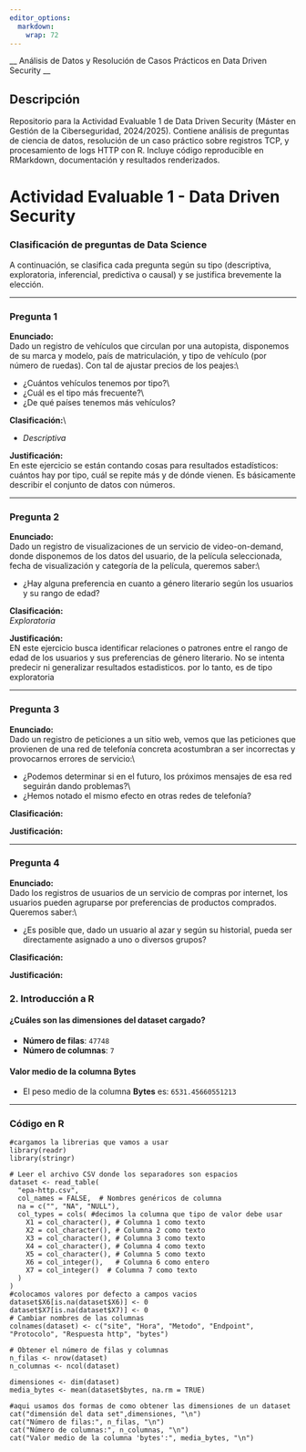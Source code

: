 ```yaml
---
editor_options:
  markdown:
    wrap: 72
---
```


\_\_ Análisis de Datos y Resolución de Casos Prácticos en Data Driven
Security \_\_

## Descripción

Repositorio para la Actividad Evaluable 1 de Data Driven Security
(Máster en Gestión de la Ciberseguridad, 2024/2025). Contiene análisis
de preguntas de ciencia de datos, resolución de un caso práctico sobre
registros TCP, y procesamiento de logs HTTP con R. Incluye código
reproducible en RMarkdown, documentación y resultados renderizados.

# Actividad Evaluable 1 - Data Driven Security

### Clasificación de preguntas de Data Science

A continuación, se clasifica cada pregunta según su tipo (descriptiva,
exploratoria, inferencial, predictiva o causal) y se justifica
brevemente la elección.

------------------------------------------------------------------------

### **Pregunta 1**

**Enunciado:**\
Dado un registro de vehículos que circulan por una autopista, disponemos
de su marca y modelo, país de matriculación, y tipo de vehículo (por
número de ruedas). Con tal de ajustar precios de los peajes:\
- ¿Cuántos vehículos tenemos por tipo?\
- ¿Cuál es el tipo más frecuente?\
- ¿De qué países tenemos más vehículos?

**Clasificación:**\
+ *Descriptiva*

**Justificación:**\
En este ejercicio se están contando cosas para resultados estadísticos:
cuántos hay por tipo, cuál se repite más y de dónde vienen. Es
básicamente describir el conjunto de datos con números.

------------------------------------------------------------------------

### **Pregunta 2**

**Enunciado:**\
Dado un registro de visualizaciones de un servicio de video-on-demand,
donde disponemos de los datos del usuario, de la película seleccionada,
fecha de visualización y categoría de la película, queremos saber:\
- ¿Hay alguna preferencia en cuanto a género literario según los
usuarios y su rango de edad?

**Clasificación:**\
*Exploratoria*

**Justificación:**\
EN este ejercicio busca identificar relaciones o patrones entre el rango
de edad de los usuarios y sus preferencias de género literario. No se
intenta predecir ni generalizar resultados estadisticos. por lo tanto,
es de tipo exploratoria

------------------------------------------------------------------------

### **Pregunta 3**

**Enunciado:**\
Dado un registro de peticiones a un sitio web, vemos que las peticiones
que provienen de una red de telefonía concreta acostumbran a ser
incorrectas y provocarnos errores de servicio:\
- ¿Podemos determinar si en el futuro, los próximos mensajes de esa red
seguirán dando problemas?\
- ¿Hemos notado el mismo efecto en otras redes de telefonía?

**Clasificación:**

**Justificación:**

------------------------------------------------------------------------

### **Pregunta 4**

**Enunciado:**\
Dado los registros de usuarios de un servicio de compras por internet,
los usuarios pueden agruparse por preferencias de productos comprados.
Queremos saber:\
- ¿Es posible que, dado un usuario al azar y según su historial, pueda
ser directamente asignado a uno o diversos grupos?

**Clasificación:**

**Justificación:**

### **2. Introducción a R**

#### ¿Cuáles son las dimensiones del dataset cargado?  
- **Número de filas**: `47748`  
- **Número de columnas**: `7`  

#### Valor medio de la columna **Bytes**  
- El peso medio de la columna **Bytes** es: `6531.45660551213`  

---

### **Código en R**  
```
#cargamos la librerias que vamos a usar
library(readr)
library(stringr)

# Leer el archivo CSV donde los separadores son espacios
dataset <- read_table(
  "epa-http.csv",
  col_names = FALSE,  # Nombres genéricos de columna
  na = c("", "NA", "NULL"),   
  col_types = cols( #decimos la columna que tipo de valor debe usar
    X1 = col_character(), # Columna 1 como texto
    X2 = col_character(), # Columna 2 como texto
    X3 = col_character(), # Columna 3 como texto
    X4 = col_character(), # Columna 4 como texto
    X5 = col_character(), # Columna 5 como texto
    X6 = col_integer(),   # Columna 6 como entero
    X7 = col_integer()  # Columna 7 como texto
  )
)
#colocamos valores por defecto a campos vacios 
dataset$X6[is.na(dataset$X6)] <- 0
dataset$X7[is.na(dataset$X7)] <- 0
# Cambiar nombres de las columnas
colnames(dataset) <- c("site", "Hora", "Metodo", "Endpoint", "Protocolo", "Respuesta http", "bytes")

# Obtener el número de filas y columnas
n_filas <- nrow(dataset)
n_columnas <- ncol(dataset)

dimensiones <- dim(dataset)
media_bytes <- mean(dataset$bytes, na.rm = TRUE)

#aqui usamos dos formas de como obtener las dimensiones de un dataset 
cat("dimensión del data set",dimensiones, "\n")
cat("Número de filas:", n_filas, "\n")
cat("Número de columnas:", n_columnas, "\n")
cat("Valor medio de la columna 'bytes':", media_bytes, "\n")


```

